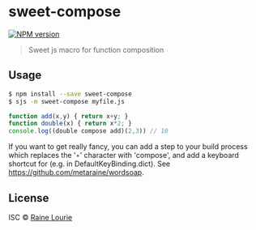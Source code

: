 # sweet-compose
[![NPM version](https://badge.fury.io/js/sweet-compose.svg)](http://badge.fury.io/js/sweet-compose)

> Sweet js macro for function composition


## Usage

```sh
$ npm install --save sweet-compose
$ sjs -m sweet-compose myfile.js
```

```js
function add(x,y) { return x+y; }
function double(x) { return x*2; }
console.log((double compose add)(2,3)) // 10
```

If you want to get really fancy, you can add a step to your build process which replaces the '◦' character with 'compose', and add a keyboard shortcut for (e.g. in DefaultKeyBinding.dict). See https://github.com/metaraine/wordsoap.

## License

ISC © [Raine Lourie](https://github.com/metaraine)
